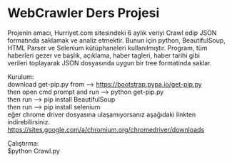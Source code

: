 # WebCrawler Ders Projesi

Projenin amacı, Hurriyet.com sitesindeki 6 aylık veriyi Crawl edip JSON formatında saklamak ve analiz etmektir. Bunun için python, BeautifulSoup, <br/>
HTML Parser ve Selenium kütüphaneleri kullanılmıştır. Program, tüm haberleri gezer ve başlık, açıklama, haber tagleri, haber tarihi gibi <br/>
verileri toplayarak JSON dosyasında uygun bir tree formatinda saklar. <br/>

Kurulum:<br/>
download get-pip.py from --> https://bootstrap.pypa.io/get-pip.py<br/>
then open cmd prompt and run --> python get-pip.py<br/>
then run --> pip install BeautifulSoup<br/>
then run --> pip install selenium<br/>
eğer chrome driver dosyasına ulaşamıyorsanız aşağıdaki linkten indirebilirsiniz. <br/>
https://sites.google.com/a/chromium.org/chromedriver/downloads <br/>


Çalıştırma:<br/>
$python Crawl.py<br/>
